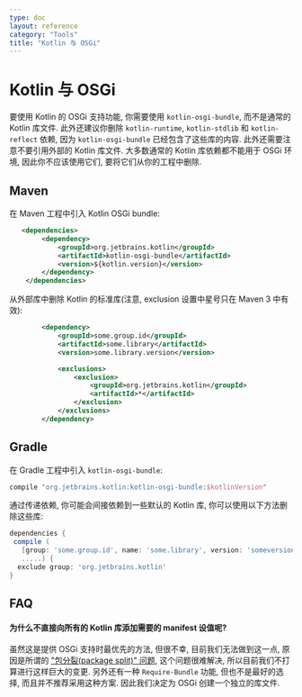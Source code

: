 ```yaml
---
type: doc
layout: reference
category: "Tools"
title: "Kotlin 与 OSGi"
---
```


# Kotlin 与 OSGi

要使用 Kotlin 的 OSGi 支持功能, 你需要使用 `kotlin-osgi-bundle`, 而不是通常的 Kotlin 库文件.
此外还建议你删除 `kotlin-runtime`, `kotlin-stdlib` 和 `kotlin-reflect` 依赖, 因为 `kotlin-osgi-bundle` 已经包含了这些库的内容. 此外还需要注意不要引用外部的 Kotlin 库文件.
大多数通常的 Kotlin 库依赖都不能用于 OSGi 环境, 因此你不应该使用它们, 要将它们从你的工程中删除.

## Maven

在 Maven 工程中引入 Kotlin OSGi bundle:

```xml
   <dependencies>
        <dependency>
            <groupId>org.jetbrains.kotlin</groupId>
            <artifactId>kotlin-osgi-bundle</artifactId>
            <version>${kotlin.version}</version>
        </dependency>
    </dependencies>
```

从外部库中删除 Kotlin 的标准库(注意, exclusion 设置中星号只在 Maven 3 中有效):

```xml
        <dependency>
            <groupId>some.group.id</groupId>
            <artifactId>some.library</artifactId>
            <version>some.library.version</version>

            <exclusions>
                <exclusion>
                    <groupId>org.jetbrains.kotlin</groupId>
                    <artifactId>*</artifactId>
                </exclusion>
            </exclusions>
        </dependency>
```

## Gradle

在 Gradle 工程中引入 `kotlin-osgi-bundle`:

```groovy
compile "org.jetbrains.kotlin:kotlin-osgi-bundle:$kotlinVersion"
```

通过传递依赖, 你可能会间接依赖到一些默认的 Kotlin 库, 你可以使用以下方法删除这些库:

```groovy
dependencies {
 compile (
   [group: 'some.group.id', name: 'some.library', version: 'someversion'],
   .....) {
  exclude group: 'org.jetbrains.kotlin'
}
```

## FAQ

#### 为什么不直接向所有的 Kotlin 库添加需要的 manifest 设值呢?

虽然这是提供 OSGi 支持时最优先的方法, 但很不幸, 目前我们无法做到这一点, 原因是所谓的 ["包分裂(package split)" 问题](http://wiki.osgi.org/wiki/Split_Packages), 这个问题很难解决, 所以目前我们不打算进行这样巨大的变更. 另外还有一种 `Require-Bundle` 功能, 但也不是最好的选择, 而且并不推荐采用这种方案.
因此我们决定为 OSGi 创建一个独立的库文件.

